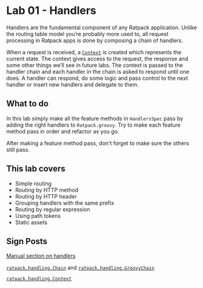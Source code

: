 # Lab 01 - Handlers

Handlers are the fundamental component of any Ratpack application.  Unlike the routing table model you’re probably more
used to, all request processing in Ratpack apps is done by composing a chain of handlers.

When a request is received, a [`Context`](https://ratpack.io/manual/current/context.html#context) is created which represents the current state.
The context gives access to the request, the response and some other things we’ll see in future labs.
The context is passed to the handler chain and each handler in the chain is asked to respond until one does.
A handler can respond, do some logic and pass control to the next handler or insert new handlers and delegate to them.

## What to do
In this lab simply make all the feature methods in `HandlersSpec` pass by adding the right handlers to `Ratpack.groovy`.
Try to make each feature method pass in order and refactor as you go.

After making a feature method pass, don't forget to make sure the others still pass.

## This lab covers

* Simple routing
* Routing by HTTP method
* Routing by HTTP header
* Grouping handlers with the same prefix
* Routing by regular expression
* Using path tokens
* Static assets

## Sign Posts
[Manual section on handlers](http://www.ratpack.io/manual/current/handlers.html#handlers)

[`ratpack.handling.Chain`](https://ratpack.io/manual/current/api/ratpack/handling/Chain.html) and [`ratpack.handling.GroovyChain`](https://ratpack.io/manual/current/api/ratpack/groovy/handling/GroovyChain.html)

[`ratpack.handling.Context`](https://ratpack.io/manual/current/api/ratpack/handling/Context.html)